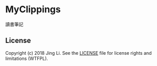 # MyClippings

讀書筆記

## License
Copyright (c) 2018 Jing Li. See the [LICENSE](https://github.com/thyrlian/MyClippings/blob/master/LICENSE) file for license rights and limitations (WTFPL).

